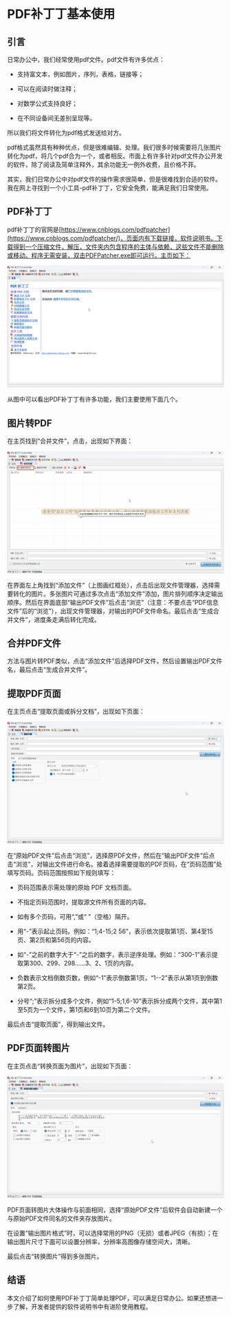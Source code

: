 # PDF补丁丁基本使用

## 引言

日常办公中，我们经常使用pdf文件。pdf文件有许多优点：

* 支持富文本，例如图片，序列，表格，链接等；

* 可以在阅读时做注释；

* 对数学公式支持良好；

* 在不同设备间无差别呈现等。

所以我们将文件转化为pdf格式发送给对方。

pdf格式虽然具有种种优点，但是很难编辑、处理。我们很多时候需要将几张图片转化为pdf，将几个pdf合为一个，或者相反。市面上有许多针对pdf文件办公开发的软件，除了阅读及简单注释外，其余功能无一例外收费，且价格不菲。

其实，我们日常办公中对pdf文件的操作需求很简单，但是很难找到合适的软件。我在网上寻找到一个小工具-pdf补丁丁，它安全免费，能满足我们日常使用。

## PDF补丁丁

pdf补丁丁的官网是[https://www.cnblogs.com/pdfpatcher](https://www.cnblogs.com/pdfpatcher/)，页面内有下载链接，软件说明书。下载得到一个压缩文件，解压，文件夹内包含程序的主体与依赖，这些文件不能删除或移动。程序无需安装，双击PDFPatcher.exe即可运行。主页如下：

![主页](../_images/0x63eXvKwy.png)

从图中可以看出PDF补丁丁有许多功能，我们主要使用下面几个。

## 图片转PDF

在主页找到“合并文件”，点击，出现如下界面：

![合并文件](../_images/PDFPatcher_a4vbnvIyiV.png)

在界面左上角找到“添加文件”（上图画红框处），点击后出现文件管理器，选择需要转化的图片。多张图片可通过多次点击“添加文件”添加，图片排列顺序决定输出顺序。然后在界面底部“输出PDF文件”后点击“浏览”（注意：不要点击“PDF信息文件”后的“浏览”），出现文件管理器，对输出的PDF文件命名。最后点击“生成合并文件”，进度条走满后转化完成。

## 合并PDF文件

方法与图片转PDF类似，点击“添加文件”后选择PDF文件，然后设置输出PDF文件名，最后点击“生成合并文件”。

## 提取PDF页面

在主页点击“提取页面或拆分文档”，出现如下页面：

![提取页面](../_images/KkDU528esB.png)

在“原始PDF文件”后点击“浏览”，选择原PDF文件，然后在“输出PDF文件”后点击“浏览”，对输出文件进行命名。接着选择需要提取的PDF页码，在“页码范围”处填写页码。页码范围按照如下规则填写：

* 页码范围表示需处理的原始 PDF 文档页面。

* 不指定页码范围时，提取源文件所有页面的内容。

* 如有多个页码，可用“,”或“ ”（空格）隔开。

* 用“-”表示起止页码。例如：“1;4-15;2 56”，表示依次提取第1页、第4至15页、第2页和第56页的内容。

* 如“-”之前的数字大于“-”之后的数字，表示逆序处理。例如：“300-1”表示提取第300、299、298……3、2、1页的内容。

* 负数表示文档倒数页数，例如“-1”表示倒数第1页，“1--2”表示从第1页到倒数第2页。

* 分号“;”表示拆分成多个文件，例如“1-5;1,6-10”表示拆分成两个文件，其中第1至5页为一个文件，第1页和6到10页为第二个文件。

最后点击“提取页面”，得到输出文件。

## PDF页面转图片

在主页点击“转换页面为图片”，出现如下页面：

![页面转图片](../_images/3FAS7ChT8F.png)

PDF页面转图片大体操作与前面相同，选择“原始PDF文件”后软件会自动新建一个与原始PDF文件同名的文件夹存放图片。

在设置“输出图片格式”时，可以选择常用的PNG（无损）或者JPEG（有损）；在输出图片尺寸下面可以设置分辨率，分辨率高图像存储空间大，清晰。

最后点击“转换图片”得到多张图片。

## 结语

本文介绍了如何使用PDF补丁丁简单处理PDF，可以满足日常办公。如果还想进一步了解，开发者提供的软件说明书中有进阶使用教程。
